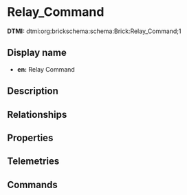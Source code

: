 # Relay_Command
**DTMI:** dtmi:org:brickschema:schema:Brick:Relay_Command;1
## Display name
- **en:** Relay Command
## Description
## Relationships
## Properties
## Telemetries
## Commands
